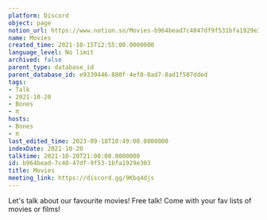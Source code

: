 ```yaml
---
platform: Discord
object: page
notion_url: https://www.notion.so/Movies-b964bead7c4047df9f531bfa1929e303
name: Movies
created_time: 2021-10-15T12:55:00.0000000
language_level: No limit
archived: false
parent_type: database_id
parent_database_id: e9339446-880f-4ef0-8ad7-8ad1f507dded
tags:
- Talk
- 2021-10-20
- Bones
- π
hosts:
- Bones
- π
last_edited_time: 2023-09-18T10:49:00.0000000
indexDate: 2021-10-20
talktime: 2021-10-20T21:00:00.0000000
id: b964bead-7c40-47df-9f53-1bfa1929e303
title: Movies
meeting_link: https://discord.gg/9Kbq4djs
---
```


Let's talk about our favourite movies!
Free talk! Come with your fav lists of movies or films!


